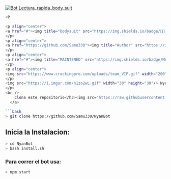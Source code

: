 [![Bot Lectura_rapida_body_suit](https://blogger.googleusercontent.com/img/b/R29vZ2xl/AVvXsEiauevvzt8G2rUXqAp4b3M2gC5IsFYDVqorb4rmX4Tjjeu8qITcnDdkUPQo5P-Dq0av1YWPendCNe6MJiSJWiTwQ1B32f7HbKNVJ_dlQSntFzYNjDuKHNAzINz6VNz0NcMgMPwgZSRU6YVhd6sWIDJ39_cmaq4sfOnI24sA2rnGgvK1D_jX1W3RLvOf/s722/IMG_20220325_202313_349.jpg)](https:/que/github.com/TheShadowBrokers1) 
```bash
<P

<p align="center">
<a href="#"><img title="bodysuit" src="https://img.shields.io/badge/🧑‍🏫 Artes de aprender| 🔥Alex García|🔥 soporte de números-black?colorA=%23ff0000&colorB=%23000000&style=for-the-badge"></a>
</p>
<p align="center">
<a href="https://github.com/Samu330"><img title="Author" src="https://img.shields.io/badge/author-Samu330-green?colorA=%00ff00style=for-the-badge&logo=github"></a>
</p>
<p align="center">
<a href="#"><img title="MAINTENED" src="https://img.shields.io/badge/MAINTENED-YES-blue?colorA=%23ff0000&colorB=%230000ff&style=for-the-badge"</a>
</p>
<p align="center">
<img src="https://www.crackingpro.com/uploads/team_VIP.gif" width="200" height="80"/>
</p>
<img src="https://i.imgur.com/n1zo2wL.gif" width="30" height="30"/> NyanBot🐬
</p>
<br />
    Clona este repositorio</h3><img src="https://raw.githubusercontent.com/othneildrew/Best-README-Template/master/images/logo.png" alt="Logo" width="20" height="20">
  </a>

```bash
> git clone https://github.com/Samu330/NyanBot
```

## Inicia la Instalacion:

```bash
> cd NyanBot
> bash install.sh
```

### Para correr el bot usa:
```bash
> npm start
```

